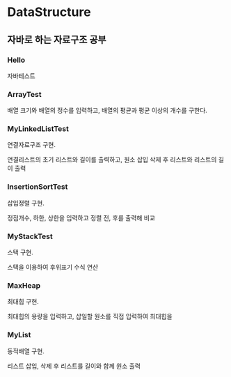 # DataStructure
## 자바로 하는 자료구조 공부

### Hello

자바테스트

### ArrayTest

배열 크기와 배열의 정수를 입력하고, 배열의 평균과 평균 이상의 개수를 구한다. 

### MyLinkedListTest

연결자료구조 구현.

연결리스트의 초기 리스트와 길이를 출력하고, 원소 삽입 삭제 후 리스트와 리스트의 길이 출력

### InsertionSortTest

삽입정렬 구현.

정점개수, 하한, 상한을 입력하고 정렬 전, 후를 출력해 비교

### MyStackTest

스택 구현.

스택을 이용하여 후위표기 수식 연산

### MaxHeap

최대힙 구현.

최대힙의 용량을 입력하고, 삽일할 원소를 직접 입력하여 최대힙을 

### MyList

동적배열 구현.

리스트 삽입, 삭제 후 리스트를 길이와 함께 원소 출력
